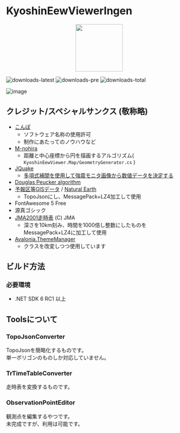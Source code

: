 # KyoshinEewViewerIngen

<p align="center">
<img src="https://raw.githubusercontent.com/ingen084/KyoshinEewViewerIngen/develop/kevi_icon.png" width="128">
</p>

![downloads-latest](https://img.shields.io/github/downloads/ingen084/KyoshinEewViewerIngen/latest/total)
![downloads-pre](https://img.shields.io/github/downloads-pre/ingen084/KyoshinEewViewerIngen/latest/total)
![downloads-total](https://img.shields.io/github/downloads/ingen084/KyoshinEewViewerIngen/total)

![image](https://github.com/ingen084/KyoshinEewViewerIngen/assets/5910959/4c35a365-fa94-46e5-b84f-9d73a946e2cb)

## クレジット/スペシャルサンクス (敬称略)

- [こんぽ](https://twitter.com/compo031)
  - ソフトウェア名称の使用許可
  - 制作にあたってのノウハウなど
- [M-nohira](https://github.com/M-nohira)
  - 距離と中心座標から円を描画するアルゴリズム( `KyoshinEewViewer.Map/GeometryGenerator.cs` )
- [JQuake](https://jquake.net/)
  - [多項式補間を使用して強震モニタ画像から数値データを決定する](https://qiita.com/NoneType1/items/a4d2cf932e20b56ca444)
- [Douglas Peucker algorithm](https://www.codeproject.com/Articles/18936/A-C-Implementation-of-Douglas-Peucker-Line-Appro)
- [予報区等GISデータ](https://www.data.jma.go.jp/developer/gis.html) / [Natural Earth](https://www.naturalearthdata.com/)
  - TopoJsonにし、MessagePack+LZ4加工して使用
- FontAwesome 5 Free
- 源真ゴシック
- [JMA2001走時表](https://www.data.jma.go.jp/svd/eqev/data/bulletin/catalog/appendix/trtime/trt_j.html) (C) JMA
  - 深さを10km刻み、時間を1000倍し整数にしたものをMessagePack+LZ4に加工して使用
- [Avalonia.ThemeManager](https://github.com/wieslawsoltes/Avalonia.ThemeManager)
  - クラスを改変しつつ使用しています

## ビルド方法

### 必要環境

- .NET SDK 6 RC1 以上

## Toolsについて

### TopoJsonConverter

TopoJsonを簡略化するものです。  
単一ポリゴンのものしか対応していません。

### TrTimeTableConverter

走時表を変換するものです。

### ObservationPointEditor

観測点を編集するやつです。  
未完成ですが、利用は可能です。
